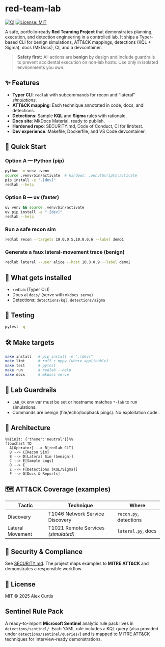 # red-team-lab
[![CI](https://github.com/qexa/red-team-lab/actions/workflows/ci.yml/badge.svg)](../../actions) [![License: MIT](https://img.shields.io/badge/License-MIT-yellow.svg)](LICENSE)

A safe, portfolio‑ready **Red Teaming Project** that demonstrates planning, execution, and detection engineering in a controlled lab. It ships a Typer-based CLI for benign simulations, ATT&CK mappings, detections (KQL + Sigma), docs (MkDocs), CI, and a devcontainer.

> **Safety first:** All actions are **benign** by design and include guardrails to prevent accidental execution on non‑lab hosts. Use only in isolated environments you own.

## ✨ Features
- **Typer CLI**: `redlab` with subcommands for recon and “lateral” *simulations*.
- **ATT&CK mapping**: Each technique annotated in code, docs, and detections.
- **Detections**: Sample **KQL** and **Sigma** rules with rationale.
- **Docs site**: MkDocs Material, ready to publish.
- **Hardened repo**: SECURITY.md, Code of Conduct, CI for lint/test.
- **Dev experience**: Makefile, Dockerfile, and VS Code devcontainer.

## 🏁 Quick Start
### Option A — Python (pip)
```bash
python -m venv .venv
source .venv/bin/activate  # Windows: .venv\Scripts\activate
pip install -e ".[dev]"
redlab --help
```

### Option B — uv (faster)
```bash
uv venv && source .venv/bin/activate
uv pip install -e ".[dev]"
redlab --help
```

### Run a safe recon sim
```bash
redlab recon --targets 10.0.0.5,10.0.0.6 --label demo1
```

### Generate a faux lateral-movement trace (benign)
```bash
redlab lateral --user alice --host 10.0.0.9 --label demo2
```

## 🧰 What gets installed
- `redlab` (Typer CLI)
- Docs at `docs/` (serve with `mkdocs serve`)
- Detections: `detections/kql`, `detections/sigma`

## 🧪 Testing
```bash
pytest -q
```

## 🛠️ Make targets
```bash
make install   # pip install -e ".[dev]"
make lint      # ruff + mypy (where applicable)
make test      # pytest
make run       # redlab --help
make docs      # mkdocs serve
```

## 🧯 Lab Guardrails
- `LAB_OK` env var must be set or hostname matches `*-lab` to run simulations.
- Commands are benign (file/echo/loopback pings). No exploitation code.

## 🧭 Architecture
```mermaid
%%{init: {'theme':'neutral'}}%%
flowchart TD
  A[Operator] --> B[redlab CLI]
  B --> C[Recon Sim]
  B --> D[Lateral Sim (benign)]
  C --> E[Sample Logs]
  D --> E
  E --> F[Detections (KQL/Sigma)]
  F --> G[Docs & Reports]
```

## 🗺️ ATT&CK Coverage (examples)
| Tactic | Technique | Where |
|---|---|---|
| Discovery | T1046 Network Service Discovery | `recon.py`, detections |
| Lateral Movement | T1021 Remote Services *(simulated)* | `lateral.py`, docs |

## 🔐 Security & Compliance
See [SECURITY.md](SECURITY.md). The project maps examples to **MITRE ATT&CK** and demonstrates a responsible workflow.

## 📄 License
MIT © 2025 Alex Curtis


## Sentinel Rule Pack
A ready-to-import **Microsoft Sentinel** analytic rule pack lives in `detections/sentinel/`. Each YAML rule includes a KQL query (also provided under `detections/sentinel/queries/`) and is mapped to MITRE ATT&CK techniques for interview-ready demonstrations.
